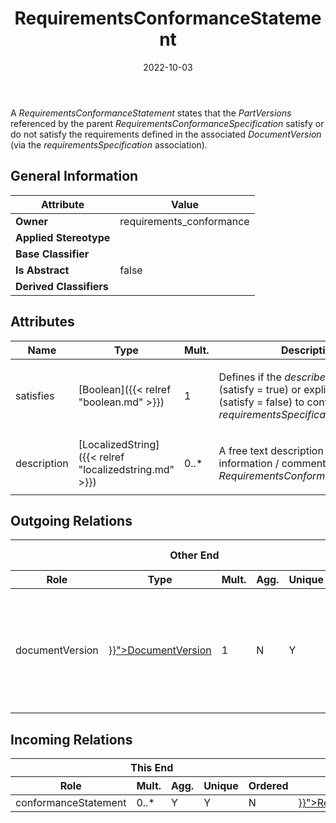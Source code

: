 ﻿---
title: RequirementsConformanceStatement
toc: false
type: specs
date: "2022-10-03"
draft: false
specification: VEC
version: 2.0.1
documentType: "Recommendation"
elementType: Class
classes:
  - RequirementsConformanceStatement
menu_name: vec-2.0.1
---
<p> A <i>RequirementsConformanceStatement</i> states that the <i>PartVersions</i> referenced by the parent <i>RequirementsConformanceSpecification</i> satisfy or do not satisfy the requirements defined in the associated <i>DocumentVersion</i> (via the <i>requirementsSpecification</i> association)<i>.</i>      </p>

## General Information

| Attribute               | Value |
|-------------------------|-------|
| **Owner**               | requirements_conformance |
| **Applied Stereotype**  |   |
| **Base Classifier**     |   |
| **Is Abstract**         | false |
| **Derived Classifiers** |   |

## Attributes
|  Name  |  Type  |  Mult.  |  Description  |  Owning Classifier  |
|--------|--------|---------|---------------|--------------|
|satisfies| [Boolean]({{< relref "boolean.md" >}}) | 1 | <p> Defines if the <i>describedParts</i> satisfy (satisfy =&#160;true) or explicitly fail (satisfy = false) to conform with the <i>requirementsSpecification</i>.      </p> | [RequirementsConformanceStatement]({{< relref "requirementsconformancestatement.md" >}}) |
|description| [LocalizedString]({{< relref "localizedstring.md" >}}) | 0..* | <p> A free text description / additional information /&#160;comment for the <i>RequirementsConformanceStatement.</i>      </p> | [RequirementsConformanceStatement]({{< relref "requirementsconformancestatement.md" >}}) |

## Outgoing Relations
<table>
    <thead>
        <tr>
           <th colspan="6">Other End</th>
           <th colspan="1">This End</th>
           <th colspan="1">General</th>
        </tr>
        <tr>
           <th>Role</th>
           <th>Type</th>
           <th>Mult.</th>
           <th>Agg.</th>
           <th>Unique</th>
           <th>Ordered</th>
           <th>Mult.</th>
           <th>Description</th>
        </tr>
    <thead>
    <tbody>
    <tr>
        <td>documentVersion</td>
        <td><a href="{{< relref "documentversion.md" >}}">DocumentVersion</a></td>
        <td>1</td>
        <td>N</td>
        <td>Y</td>
        <td>N</td>
        <td></td>
        <td><p> References the <i>DocumentVersion</i> that contains the requirements to which a conformance statement shall be expressed.      </p></td>
    </tr>
    </tbody>
</table>

##  Incoming Relations
<table>
    <thead>
        <tr>
           <th colspan="5">This End</th>
           <th colspan="2">Other End</th>
           <th colspan="1">General</th>
        </tr>
        <tr>
           <th>Role</th>
           <th>Mult.</th>
           <th>Agg.</th>
           <th>Unique</th>
           <th>Ordered</th>
           <th>Type</th>
           <th>Mult.</th>
           <th>Description</th>
        </tr>
    <thead>
    <tbody>
    <tr>
        <td>conformanceStatement</td>
        <td>0..*</td>
        <td>Y</td>
        <td>Y</td>
        <td>N</td>
        <td><a href="{{< relref "requirementsconformancespecification.md" >}}">RequirementsConformanceSpecification</a></td>
        <td>1</td>
        <td></td>
    </tr>
    </tbody>
</table>



